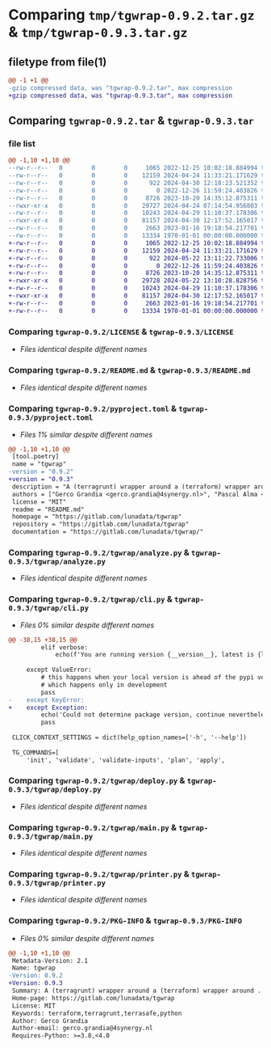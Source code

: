 # Comparing `tmp/tgwrap-0.9.2.tar.gz` & `tmp/tgwrap-0.9.3.tar.gz`

## filetype from file(1)

```diff
@@ -1 +1 @@
-gzip compressed data, was "tgwrap-0.9.2.tar", max compression
+gzip compressed data, was "tgwrap-0.9.3.tar", max compression
```

## Comparing `tgwrap-0.9.2.tar` & `tgwrap-0.9.3.tar`

### file list

```diff
@@ -1,10 +1,10 @@
--rw-r--r--   0        0        0     1065 2022-12-25 10:02:18.884994 tgwrap-0.9.2/LICENSE
--rw-r--r--   0        0        0    12159 2024-04-24 11:33:21.171629 tgwrap-0.9.2/README.md
--rw-r--r--   0        0        0      922 2024-04-30 12:18:23.521352 tgwrap-0.9.2/pyproject.toml
--rw-r--r--   0        0        0        0 2022-12-26 11:59:24.403826 tgwrap-0.9.2/tgwrap/__init__.py
--rw-r--r--   0        0        0     8726 2023-10-20 14:35:12.875311 tgwrap-0.9.2/tgwrap/analyze.py
--rwxr-xr-x   0        0        0    29727 2024-04-24 07:14:54.956803 tgwrap-0.9.2/tgwrap/cli.py
--rw-r--r--   0        0        0    10243 2024-04-29 11:10:37.178306 tgwrap-0.9.2/tgwrap/deploy.py
--rwxr-xr-x   0        0        0    81157 2024-04-30 12:17:52.165017 tgwrap-0.9.2/tgwrap/main.py
--rw-r--r--   0        0        0     2663 2023-01-16 19:18:54.217701 tgwrap-0.9.2/tgwrap/printer.py
--rw-r--r--   0        0        0    13334 1970-01-01 00:00:00.000000 tgwrap-0.9.2/PKG-INFO
+-rw-r--r--   0        0        0     1065 2022-12-25 10:02:18.884994 tgwrap-0.9.3/LICENSE
+-rw-r--r--   0        0        0    12159 2024-04-24 11:33:21.171629 tgwrap-0.9.3/README.md
+-rw-r--r--   0        0        0      922 2024-05-22 13:11:22.733006 tgwrap-0.9.3/pyproject.toml
+-rw-r--r--   0        0        0        0 2022-12-26 11:59:24.403826 tgwrap-0.9.3/tgwrap/__init__.py
+-rw-r--r--   0        0        0     8726 2023-10-20 14:35:12.875311 tgwrap-0.9.3/tgwrap/analyze.py
+-rwxr-xr-x   0        0        0    29728 2024-05-22 13:10:28.828756 tgwrap-0.9.3/tgwrap/cli.py
+-rw-r--r--   0        0        0    10243 2024-04-29 11:10:37.178306 tgwrap-0.9.3/tgwrap/deploy.py
+-rwxr-xr-x   0        0        0    81157 2024-04-30 12:17:52.165017 tgwrap-0.9.3/tgwrap/main.py
+-rw-r--r--   0        0        0     2663 2023-01-16 19:18:54.217701 tgwrap-0.9.3/tgwrap/printer.py
+-rw-r--r--   0        0        0    13334 1970-01-01 00:00:00.000000 tgwrap-0.9.3/PKG-INFO
```

### Comparing `tgwrap-0.9.2/LICENSE` & `tgwrap-0.9.3/LICENSE`

 * *Files identical despite different names*

### Comparing `tgwrap-0.9.2/README.md` & `tgwrap-0.9.3/README.md`

 * *Files identical despite different names*

### Comparing `tgwrap-0.9.2/pyproject.toml` & `tgwrap-0.9.3/pyproject.toml`

 * *Files 1% similar despite different names*

```diff
@@ -1,10 +1,10 @@
 [tool.poetry]
 name = "tgwrap"
-version = "0.9.2"
+version = "0.9.3"
 description = "A (terragrunt) wrapper around a (terraform) wrapper around ...."
 authors = ["Gerco Grandia <gerco.grandia@4synergy.nl>", "Pascal Alma <pascal.alma@4synergy.nl>"]
 license = "MIT"
 readme = "README.md"
 homepage = "https://gitlab.com/lunadata/tgwrap"
 repository = "https://gitlab.com/lunadata/tgwrap"
 documentation = "https://gitlab.com/lunadata/tgwrap/"
```

### Comparing `tgwrap-0.9.2/tgwrap/analyze.py` & `tgwrap-0.9.3/tgwrap/analyze.py`

 * *Files identical despite different names*

### Comparing `tgwrap-0.9.2/tgwrap/cli.py` & `tgwrap-0.9.3/tgwrap/cli.py`

 * *Files 0% similar despite different names*

```diff
@@ -38,15 +38,15 @@
         elif verbose:
             echo(f'You are running version {__version__}, latest is {latest_version}')
 
     except ValueError:
         # this happens when your local version is ahead of the pypi version,
         # which happens only in development
         pass
-    except KeyError:
+    except Exception:
         echo('Could not determine package version, continue nevertheless.')
         pass
 
 CLICK_CONTEXT_SETTINGS = dict(help_option_names=['-h', '--help'])
 
 TG_COMMANDS=[
     'init', 'validate', 'validate-inputs', 'plan', 'apply',
```

### Comparing `tgwrap-0.9.2/tgwrap/deploy.py` & `tgwrap-0.9.3/tgwrap/deploy.py`

 * *Files identical despite different names*

### Comparing `tgwrap-0.9.2/tgwrap/main.py` & `tgwrap-0.9.3/tgwrap/main.py`

 * *Files identical despite different names*

### Comparing `tgwrap-0.9.2/tgwrap/printer.py` & `tgwrap-0.9.3/tgwrap/printer.py`

 * *Files identical despite different names*

### Comparing `tgwrap-0.9.2/PKG-INFO` & `tgwrap-0.9.3/PKG-INFO`

 * *Files 0% similar despite different names*

```diff
@@ -1,10 +1,10 @@
 Metadata-Version: 2.1
 Name: tgwrap
-Version: 0.9.2
+Version: 0.9.3
 Summary: A (terragrunt) wrapper around a (terraform) wrapper around ....
 Home-page: https://gitlab.com/lunadata/tgwrap
 License: MIT
 Keywords: terraform,terragrunt,terrasafe,python
 Author: Gerco Grandia
 Author-email: gerco.grandia@4synergy.nl
 Requires-Python: >=3.8,<4.0
```

